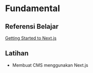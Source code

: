 # Fundamental

## Referensi Belajar

[Getting Started to Next.js](https://nextjs.org/learn/basics/create-nextjs-app)

## Latihan

- Membuat CMS menggunakan Next.js
